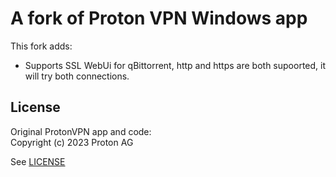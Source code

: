 # A fork of Proton VPN Windows app

This fork adds:
- Supports SSL WebUi for qBittorrent, http and https are both supoorted, it will try both connections.

## License
Original ProtonVPN app and code:  
Copyright (c) 2023 Proton AG

See [LICENSE](LICENSE)
